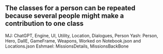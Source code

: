 ## The classes for a person can be repeated because several people might make a contribution to one class

MJ: ChatGPT, Engine, UI, Utility, Location, Dialogues, Person
Yash: Person, Hero, DallE, GameFrame, Weapons, Worked on Notebook.json and Locations.json
Eshmael: MissionsDetails, MissionsBackBone
